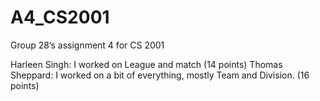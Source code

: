 # A4_CS2001
Group 28’s assignment 4 for CS 2001 

Harleen Singh: I worked on League and match (14 points) 
Thomas Sheppard: I worked on a bit of everything, mostly Team and Division. (16 points)
